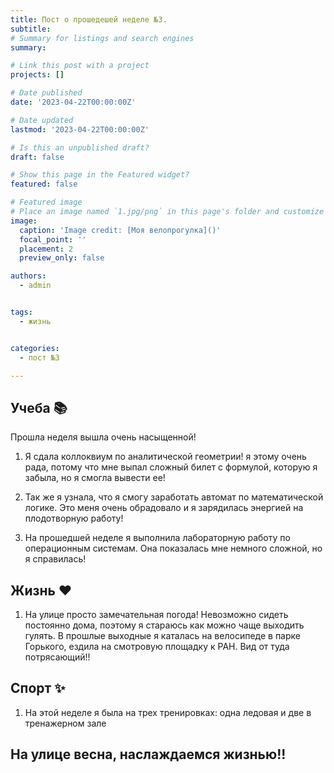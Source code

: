```yaml
---
title: Пост о прошедешей неделе №3.
subtitle: 
# Summary for listings and search engines
summary:

# Link this post with a project
projects: []

# Date published
date: '2023-04-22T00:00:00Z'

# Date updated
lastmod: '2023-04-22T00:00:00Z'

# Is this an unpublished draft?
draft: false

# Show this page in the Featured widget?
featured: false

# Featured image
# Place an image named `1.jpg/png` in this page's folder and customize its options here.
image:
  caption: 'Image credit: [Моя велопрогулка]()'
  focal_point: ''
  placement: 2
  preview_only: false

authors:
  - admin


tags:
  - жизнь


categories:
  - пост №3

---
```




## Учеба 📚 

Прошла неделя вышла очень насыщенной!

1. Я сдала коллоквиум по аналитической геометрии! я этому очень рада, потому что мне выпал сложный билет с формулой, которую я забыла, но я смогла вывести ее!

2. Так же я узнала, что я смогу заработать автомат по математической логике. Это меня очень обрадовало и я зарядилась энергией на плодотворную работу! 

3. На прошедшей неделе я выполнила лабораторную работу по операционным системам. Она показалась мне немного сложной, но я справилась! 

## Жизнь ❤️

1. На улице просто замечательная погода! Невозможно сидеть постоянно дома, поэтому я стараюсь как можно чаще выходить гулять. В прошлые выходные я каталась на велосипеде в парке Горького, ездила на смотровую площадку к РАН. Вид от туда потрясающий!!

## Спорт ✨

1. На этой неделе я была на трех тренировках: одна ледовая и две в тренажерном зале


## На улице весна, наслаждаемся жизнью!!

